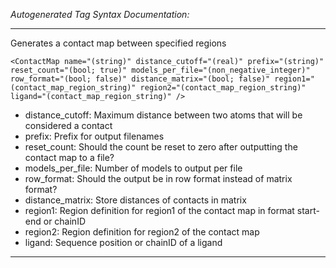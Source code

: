 _Autogenerated Tag Syntax Documentation:_

---
Generates a contact map between specified regions

```
<ContactMap name="(string)" distance_cutoff="(real)" prefix="(string)" reset_count="(bool; true)" models_per_file="(non_negative_integer)" row_format="(bool; false)" distance_matrix="(bool; false)" region1="(contact_map_region_string)" region2="(contact_map_region_string)" ligand="(contact_map_region_string)" />
```

-   distance_cutoff: Maximum distance between two atoms that will be considered a contact
-   prefix: Prefix for output filenames
-   reset_count: Should the count be reset to zero after outputting the contact map to a file?
-   models_per_file: Number of models to output per file
-   row_format: Should the output be in row format instead of matrix format?
-   distance_matrix: Store distances of contacts in matrix
-   region1: Region definition for region1 of the contact map in format start-end or chainID
-   region2: Region definition for region2 of the contact map
-   ligand: Sequence position or chainID of a ligand

---
